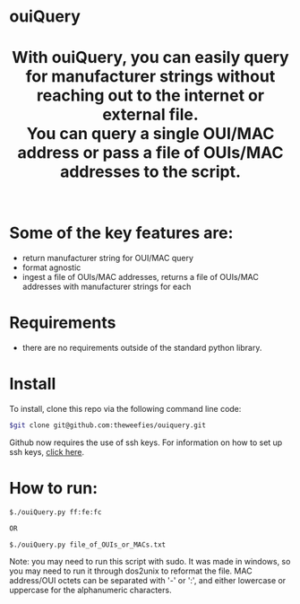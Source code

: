 ﻿# ouiQuery

<h1 align="center"> With ouiQuery, you can easily query for manufacturer strings without reaching out to the internet or external file. </br> You can query a single OUI/MAC address or pass a file of OUIs/MAC addresses to the script.</h1>
</br>

# **Some of the key features are:**

- return manufacturer string for OUI/MAC query
- format agnostic
- ingest a file of OUIs/MAC addresses, returns a file of OUIs/MAC addresses with manufacturer strings for each

# Requirements

- there are no requirements outside of the standard python library.

# Install

To install, clone this repo via the following command line code:

```bash
$git clone git@github.com:theweefies/ouiquery.git
```

Github now requires the use of ssh keys. For information on how to set up ssh keys, [click here](https://docs.github.com/en/authentication/connecting-to-github-with-ssh/generating-a-new-ssh-key-and-adding-it-to-the-ssh-agent).

# **How to run:**
  
  ```bash
  $./ouiQuery.py ff:fe:fc

  OR 

  $./ouiQuery.py file_of_OUIs_or_MACs.txt
  ```
  
  Note: you may need to run this script with sudo. It was made in windows, so you may need to run it through dos2unix to reformat the file. MAC address/OUI octets can be separated with '-' or ':', and either lowercase or uppercase for the alphanumeric characters.
